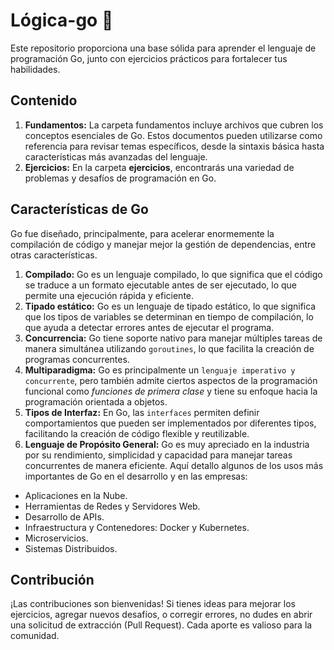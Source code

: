 # Lógica-go 🐹

Este repositorio proporciona una base sólida para aprender el lenguaje de programación Go, junto con ejercicios prácticos para fortalecer tus habilidades.

## Contenido

1. **Fundamentos:** La carpeta fundamentos incluye archivos que cubren los conceptos esenciales de Go. Estos documentos pueden utilizarse como referencia para revisar temas específicos, desde la sintaxis básica hasta características más avanzadas del lenguaje.
2. **Ejercicios:** En la carpeta **ejercicios**, encontrarás una variedad de problemas y desafíos de programación en Go.

## Características de Go

Go fue diseñado, principalmente, para acelerar enormemente la compilación de código y manejar mejor la gestión de dependencias, entre otras características.

1. **Compilado:** Go es un lenguaje compilado, lo que significa que el código se traduce a un formato ejecutable antes de ser ejecutado, lo que permite una ejecución rápida y eficiente.
2. **Tipado estático:** Go es un lenguaje de tipado estático, lo que significa que los tipos de variables se determinan en tiempo de compilación, lo que ayuda a detectar errores antes de ejecutar el programa.
3. **Concurrencia:** Go tiene soporte nativo para manejar múltiples tareas de manera simultánea utilizando `goroutines`, lo que facilita la creación de programas concurrentes.
4. **Multiparadigma:** Go es principalmente un `lenguaje imperativo y concurrente`, pero también admite ciertos aspectos de la programación funcional como _funciones de primera clase_ y tiene su enfoque hacia la programación orientada a objetos.
5. **Tipos de Interfaz:** En Go, las `interfaces` permiten definir comportamientos que pueden ser implementados por diferentes tipos, facilitando la creación de código flexible y reutilizable.
6. **Lenguaje de Propósito General:** Go es muy apreciado en la industria por su rendimiento, simplicidad y capacidad para manejar tareas concurrentes de manera eficiente. Aquí detallo algunos de los usos más importantes de Go en el desarrollo y en las empresas:

- Aplicaciones en la Nube.
- Herramientas de Redes y Servidores Web.
- Desarrollo de APIs.
- Infraestructura y Contenedores: Docker y Kubernetes.
- Microservicios.
- Sistemas Distribuidos.

## Contribución

¡Las contribuciones son bienvenidas! Si tienes ideas para mejorar los ejercicios, agregar nuevos desafíos, o corregir errores, no dudes en abrir una solicitud de extracción (Pull Request). Cada aporte es valioso para la comunidad.
